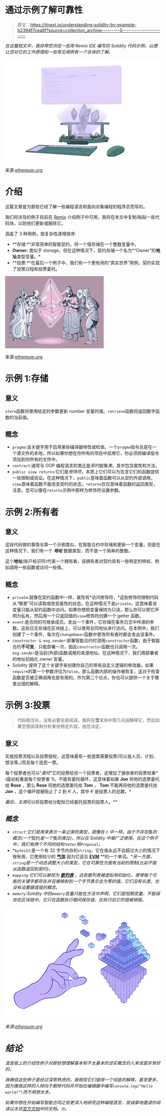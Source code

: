# 通过示例了解可靠性

> 原文：<https://itnext.io/understanding-solidity-by-example-b2394f7cea8f?source=collection_archive---------0----------------------->

*在这篇短文中，我将带您浏览一些用 Remix IDE 编写的 Solidity 代码示例，以便让您对它的工作原理和一些常见用例有一个总体的了解。*

![](img/b0555698c673977851edf76350d4c686.png)

来源:[ethereum.org](http://ethereum.org)

# 介绍

这篇文章是为那些已经了解一些编程语言和面向对象编程的程序员而写的。

我们将涉及的例子目前在 [Remix](https://remix.ethereum.org/) 介绍例子中可用，我将在本文中复制/粘贴一些代码块，以防他们更新或删除它。

涵盖了 3 种用例，按复杂性递增排序:

*   **存储:**非常简单的智能契约，将一个值存储在一个整数变量中。
*   **Owner:** 类似于 storage，但在这种情况下，契约存储一个名为*“Owner”的**地址**类型变量。*
*   **投票:**在最后一个例子中，我们有一个更有用的“真实世界”用例，契约实现了投票过程和投票委托。

![](img/0410e376ac05e18f9826dcf84f4237bb.png)

来源:[ethereum.org](http://ethereum.org)

# 示例 1:存储

## 意义

`store`函数将使用给定的参数更新 number 变量的值。`retrieve`函数将返回数字函数的当前值。

## 概念

*   `pragma`:该关键字用于启用某些编译器特性或检查。一个`pragma`指令总是在一个源文件的本地，所以如果你想在你所有的项目中启用它，你必须把编译指令添加到你所有的文件中。
*   `contract`:通常与 OOP 编程语言的类比是*契约*就像*类*，其中包含属性和方法。
*   `public view returns`:它们是*修饰符*，本质上它们可以为包含它们的函数提供一些限制或验证。在这种情况下，`public`意味着函数可以从契约外部调用，`view`意味着函数不能改变契约的状态，`returns`仅仅意味着函数的返回类型，注意，您可以像在`returns`示例中那样为修饰符设置参数。

# 示例 2:所有者

## 意义

这段代码做的事情与第一个示例类似，在智能合约中存储和更新一个变量。但是在这种情况下，我们有一个 ***地址*** 数据类型，而不是一个简单的整数。

这个**地址**(账户标识符)代表一个拥有者，该拥有者对契约具有一些特定的特权，例如调用一些函数或访问一些值。

## 概念

*   `private`:就像在契约函数中一样，属性有*访问修饰符，*这些修饰符限制代码从“哪里”可以读取或改变属性的状态。在这种情况下是`private`，这意味着该变量只能从契约函数中访问。如果你想把变量保持为只读，那么你可以把它声明为私有，然后用一个只返回值的`view`修饰符创建一个 getter 函数。
*   `event`:是合同的可继承成员。发出一个事件，它存储在事务日志中传递的参数。这些日志存储在区块链上，可以使用合同地址进行访问。在本例中，我们创建了一个事件，每次在`changeOwner`函数中更改所有者时都会发出该事件。
*   `constructor & msg.sender`:部署智能合约时调用`constructor`函数，由于智能合约**不可变**，只能部署一次，因此`constructor`函数也只调用一次。`msg.sender`是当前(外部)函数调用的来源地址。在这种情况下，我们用部署者的地址初始化 owner 变量。
*   Solidity 提供了这个关键字来创建你自己的带有自定义逻辑的修改器。如果`require`的第一个参数评估为`false`，那么函数内部的操作被恢复，这对于检查函数是否被正确调用也是有用的。作为第二个论点，你也可以提供一个关于哪里出错的解释。

# 示例 3:投票

> 代码相当长，没有必要全部阅读，我将在**含义**块中用几句话解释它，然后如果您想阅读和分析某些特定片段，由您决定。

## 意义

实施投票流程以及投票授权，这意味着有一些提案需要投票(可以是人员、计划、想法等。)而且每个选民一票。

每个投票者也可以"*委托*"它的投票给另一个投票者，这增加了接收者的投票权重*(最初权重是每个投票者 1)。不能有委托循环，这意味着如果 **Jon** 将他的选票委托给 **Rose** ，那么 **Rose** 将她的选票委托给 **Tom** ， **Tom** 不能再将他的选票委托给 **Jon** ，这个循环就被阻止了 2 到 *K* 人，其中 *K* 是投票人的总数。*

*最后，主席*可以将投票权分配给已经委托投票的投票人。**

## *概念*

*   *`struct`:它们是用来表示一条记录的类型，就像在 c 中一样，由于不存在*类*的概念(一个*契约*是一个*类*的类比)，所以在 Solidity 中被广泛使用。在这个例子中，我们有两个不同的结构:`Voter`和`Proposal`。*
*   *`bytes32`:是一个有 32 字节内存的`string`，它在值永远不会超过大小的情况下很有用，它使用较少的 [**气体**](https://ethereum.org/en/developers/docs/gas/) 因为它适合 [**EVM**](https://ethereum.org/en/developers/docs/evm/) **的一个单词。**另一方面，`string`是一个动态调整大小的类型，它在可靠性方面有当前的限制(比如不能从函数返回到契约)。*
*   *`mapping`:它们可以被视为 [**散列表**](https://en.wikipedia.org/wiki/Hash_table) ，这些散列表被虚拟地初始化，使得每个可能的关键字都存在并且被映射到一个字节表示全为零的值。它们没有长度，也没有设置键或值的概念。*
*   *`memory`:Solidity 中的`memory`变量只能在方法中声明，它们是短期变量，不能保存在区块链中。它只在函数执行期间保存值，在执行后它的值被销毁。*

*![](img/fc9c4b9448a19a831c2abe917ea9b8d9.png)*

*来源:[ethereum.org](http://ethereum.org)*

# *结论*

*混音版上的介绍性例子对那些想理解基本和不太基本的坚实概念的人来说是非常好的。*

*我确信这些例子是经过深思熟虑的，我相信它们值得一个彻底的解释，甚至更多，因为像我这样的人倾向于删除代码并开始在编辑器中编写`console.log(“Hello world!”)`而不用想太多。*

*如果你想在开始编写智能合同之前更深入地研究这种编程语言，我诚挚地邀请你阅读以太坊[官方文档](https://ethereum.org/en/developers/docs/)中的文档。🤓。*